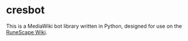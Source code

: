 cresbot
=======

This is a MediaWiki bot library written in Python, designed for use on the [RuneScape Wiki](http://runescape.wikia.com/wiki/RuneScape_Wiki).
